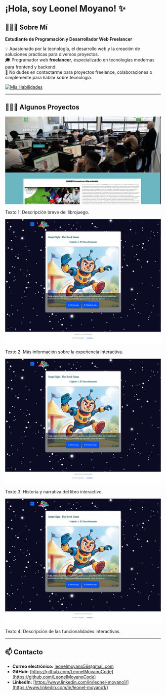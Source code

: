 # ¡Hola, soy Leonel Moyano! ✨

## 👨🏻‍💻 Sobre Mí  
**Estudiante de Programación y Desarrollador Web Freelancer**

💡 Apasionado por la tecnología, el desarrollo web y la creación de soluciones prácticas para diversos proyectos.  
🎓 Programador web **freelancer**, especializado en tecnologías modernas para frontend y backend.  
💬 No dudes en contactarme para proyectos freelance, colaboraciones o simplemente para hablar sobre tecnología.  

[![Mis Habilidades](https://skillicons.dev/icons?i=react,nodejs,ts,tailwind,js,html,css,linux,c)](https://skillicons.dev)

---

## 👨🏻‍💻 Algunos Proyectos

<div class="grid grid-cols-4 gap-4 p-4">
  <!-- Card 1 -->
  <div class="rounded-lg shadow-lg overflow-hidden text-center">
    <img src="indexuniversidad.jpg" alt="Vista previa del librojuego" class="w-full h-auto"/>
    <p class="p-4 text-lg">Texto 1: Descripción breve del librojuego.</p>
  </div>

  <!-- Card 2 -->
  <div class="rounded-lg shadow-lg overflow-hidden text-center">
    <img src="librojuego.jpg" alt="Vista previa del librojuego" class="w-full h-auto"/>
    <p class="p-4 text-lg">Texto 2: Más información sobre la experiencia interactiva.</p>
  </div>

  <!-- Card 3 -->
  <div class="rounded-lg shadow-lg overflow-hidden text-center">
    <img src="librojuego.jpg" alt="Vista previa del librojuego" class="w-full h-auto"/>
    <p class="p-4 text-lg">Texto 3: Historia y narrativa del libro interactivo.</p>
  </div>

  <!-- Card 4 -->
  <div class="rounded-lg shadow-lg overflow-hidden text-center">
    <img src="librojuego.jpg" alt="Vista previa del librojuego" class="w-full h-auto"/>
    <p class="p-4 text-lg">Texto 4: Descripción de las funcionalidades interactivas.</p>
  </div>
</div>



---

## 📫 Contacto  

- **Correo electrónico:** [leonelmoyano56@gmail.com](mailto:leonelmoyano56@gmail.com)  
- **GitHub:** [https://github.com/LeonelMoyanoCode](https://github.com/LeonelMoyanoCode)  
- **LinkedIn:** [https://www.linkedin.com/in/leonel-moyano1/](https://www.linkedin.com/in/leonel-moyano1/)  
